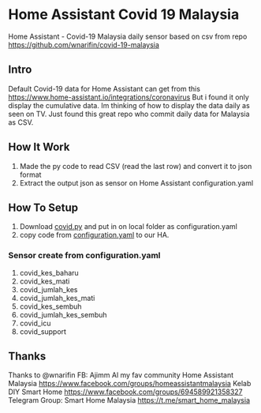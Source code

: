 # Home Assistant Covid 19 Malaysia
Home Assistant - Covid-19 Malaysia daily sensor based on csv from repo https://github.com/wnarifin/covid-19-malaysia

## Intro
Default Covid-19 data for Home Assistant can get from this https://www.home-assistant.io/integrations/coronavirus
But i found it only display the cumulative data. Im thinking of how to display the data daily as seen on TV.
Just found this great repo who commit daily data for Malaysia as CSV.

## How It Work
1.  Made the py code to read CSV (read the last row) and convert it to json format
2.  Extract the output json as sensor on Home Assistant configuration.yaml

## How To Setup
1.  Download [covid.py](covid.py) and put in on local folder as configuration.yaml
2.  copy code from [configuration.yaml](configuration.yaml) to our HA.

### Sensor create from configuration.yaml
1.  covid_kes_baharu
2.  covid_kes_mati
3.  covid_jumlah_kes
4.  covid_jumlah_kes_mati
5.  covid_kes_sembuh
6.  covid_jumlah_kes_sembuh
7.  covid_icu
8.  covid_support

## Thanks
Thanks to @wnarifin
FB: Ajimm Al
my fav community
Home Assistant Malaysia https://www.facebook.com/groups/homeassistantmalaysia
Kelab DIY Smart Home https://www.facebook.com/groups/694589921358327
Telegram Group: Smart Home Malaysia https://t.me/smart_home_malaysia
